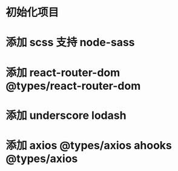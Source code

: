 # 初始化项目

# 添加 scss 支持 node-sass

# 添加 react-router-dom @types/react-router-dom

# 添加 underscore lodash

# 添加 axios @types/axios ahooks @types/axios
